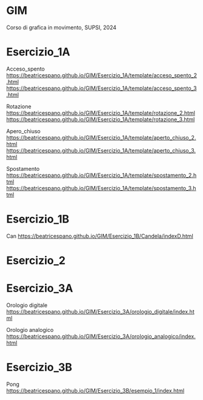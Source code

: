 # GIM
Corso di grafica in movimento, SUPSI, 2024

# Esercizio_1A
Acceso_spento
https://beatricespano.github.io/GIM/Esercizio_1A/template/acceso_spento_2.html
https://beatricespano.github.io/GIM/Esercizio_1A/template/acceso_spento_3.html

Rotazione
https://beatricespano.github.io/GIM/Esercizio_1A/template/rotazione_2.html
https://beatricespano.github.io/GIM/Esercizio_1A/template/rotazione_3.html

Apero_chiuso
https://beatricespano.github.io/GIM/Esercizio_1A/template/aperto_chiuso_2.html
https://beatricespano.github.io/GIM/Esercizio_1A/template/aperto_chiuso_3.html

Spostamento
https://beatricespano.github.io/GIM/Esercizio_1A/template/spostamento_2.html
https://beatricespano.github.io/GIM/Esercizio_1A/template/spostamento_3.html

# Esercizio_1B
Can
https://beatricespano.github.io/GIM/Esercizio_1B/Candela/indexD.html

# Esercizio_2


# Esercizio_3A
Orologio digitale
https://beatricespano.github.io/GIM/Esercizio_3A/orologio_digitale/index.html

Orologio analogico
https://beatricespano.github.io/GIM/Esercizio_3A/orologio_analogico/index.html

# Esercizio_3B
Pong
https://beatricespano.github.io/GIM/Esercizio_3B/esempio_1/index.html